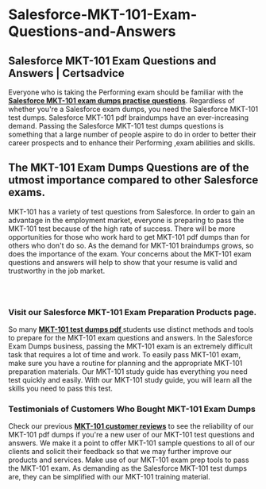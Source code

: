 # Salesforce-MKT-101-Exam-Questions-and-Answers
<h2><strong>Salesforce MKT-101 Exam Questions and Answers | Certsadvice</strong></h2> <p>Everyone who is taking the Performing exam should be familiar with the <a href="http://www.certsadvice.com/salesforce/mkt-101-practice-questions"><strong>Salesforce MKT-101 exam dumps practise questions</strong></a>. Regardless of whether you&#39;re a Salesforce exam dumps, you need the Salesforce MKT-101 test dumps. Salesforce MKT-101 pdf braindumps have an ever-increasing demand. Passing the Salesforce MKT-101 test dumps questions is something that a large number of people aspire to do in order to better their career prospects and to enhance their Performing ,exam abilities and skills.</p> <h2><strong>The MKT-101 Exam Dumps Questions are of the utmost importance compared to other Salesforce exams.</strong></h2> <p>MKT-101 has a variety of test questions from Salesforce. In order to gain an advantage in the employment market, everyone is preparing to pass the MKT-101 test because of the high rate of success. There will be more opportunities for those who work hard to get MKT-101 pdf dumps than for others who don&#39;t do so. As the demand for MKT-101 braindumps grows, so does the importance of the exam. Your concerns about the MKT-101 exam questions and answers will help to show that your resume is valid and trustworthy in the job market.</p> <p><a href="http://www.certsadvice.com/salesforce/mkt-101-practice-questions" style="display: block; padding: 1em 0; text-align: center; "><img alt="" src="https://1.bp.blogspot.com/-RUOr8Wn-CRk/YUYAxC8kcHI/AAAAAAAAAnw/F7BbdI3tw8QDj5z8iX0vQAioQzKiUxduwCLcBGAsYHQ/s0/unnamed.jpg" /></a></p> <h3><strong>Visit our Salesforce MKT-101 Exam Preparation Products page.</strong></h3> <p>So many <a href="http://www.certsadvice.com/salesforce/mkt-101-practice-questions"><strong>MKT-101 test dumps pdf </strong></a>students use distinct methods and tools to prepare for the MKT-101 exam questions and answers. In the Salesforce Exam Dumps business, passing the MKT-101 exam is an extremely difficult task that requires a lot of time and work. To easily pass MKT-101 exam, make sure you have a routine for planning and the appropriate MKT-101 preparation materials. Our MKT-101 study guide has everything you need test quickly and easily. With our MKT-101 study guide, you will learn all the skills you need to pass this test.</p> <h3><strong>Testimonials of Customers Who Bought MKT-101 Exam Dumps</strong></h3> <p>Check our previous <a href="http://www.certsadvice.com/salesforce/mkt-101-practice-questions"><strong>MKT-101 customer reviews</strong></a> to see the reliability of our MKT-101 pdf dumps if you&#39;re a new user of our MKT-101 test questions and answers. We make it a point to offer MKT-101 sample questions to all of our clients and solicit their feedback so that we may further improve our products and services. Make use of our MKT-101 exam prep tools to pass the MKT-101 exam. As demanding as the Salesforce MKT-101 test dumps are, they can be simplified with our MKT-101 training material.</p>
